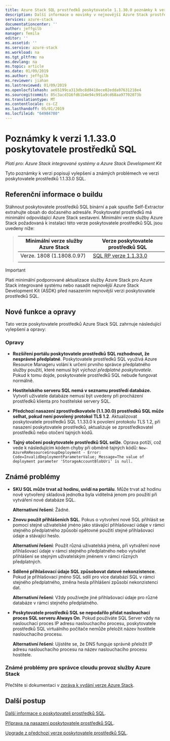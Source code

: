 ```yaml
---
title: Azure Stack SQL prostředků poskytovatele 1.1.30.0 poznámky k verzi | Dokumentace Microsoftu
description: Další informace o novinky v nejnovější Azure Stack prostředků poskytovatele aktualizaci SQL, včetně všech známých problémů a kde ho můžete stáhnout.
services: azure-stack
documentationcenter: ''
author: jeffgilb
manager: femila
editor: ''
ms.assetid: ''
ms.service: azure-stack
ms.workload: na
ms.tgt_pltfrm: na
ms.devlang: na
ms.topic: article
ms.date: 01/09/2019
ms.author: jeffgilb
ms.reviewer: jiahan
ms.lastreviewed: 01/09/2019
ms.openlocfilehash: ae65199ca313dbc8d8410ece02edda97631218e4
ms.sourcegitcommit: 85c3acd316fd61b4e94c991a9cd68aa97702073b
ms.translationtype: MT
ms.contentlocale: cs-CZ
ms.lasthandoff: 05/01/2019
ms.locfileid: "64984780"
---
```

# <a name="sql-resource-provider-11330-release-notes"></a>Poznámky k verzi 1.1.33.0 poskytovatele prostředků SQL

*Platí pro: Azure Stack integrované systémy a Azure Stack Development Kit*

Tyto poznámky k verzi popisují vylepšení a známých problémech ve verzi poskytovatele prostředků 1.1.33.0 SQL.

## <a name="build-reference"></a>Referenční informace o buildu
Stáhnout poskytovatele prostředků SQL binární a pak spusťte Self-Extractor extrahujte obsah do dočasného adresáře. Poskytovatel prostředků má minimální odpovídající Azure Stack sestavení. Minimální verze služby Azure Stack požadovaná k instalaci této verze poskytovatele prostředků SQL jsou uvedeny níže:

> |Minimální verze služby Azure Stack|Verze poskytovatele prostředků SQL|
> |-----|-----|
> |Verze. 1808 (1.1808.0.97)|[SQL RP verze 1.1.33.0](https://aka.ms/azurestacksqlrp11330)|  
> |     |     |

> [!IMPORTANT]
> Platí minimální podporované aktualizace služby Azure Stack pro Azure Stack integrované systému nebo nasadit nejnovější Azure Stack Development Kit (ASDK) před nasazením nejnovější verzi poskytovatele prostředků SQL.

## <a name="new-features-and-fixes"></a>Nové funkce a opravy
Tato verze poskytovatele prostředků Azure Stack SQL zahrnuje následující vylepšení a opravy:

### <a name="fixes"></a>Opravy
- **Rozšíření portálu poskytovatele prostředků SQL rozhodnout, že nesprávné předplatné**. Poskytovatele prostředků SQL využívá Azure Resource Manageru volání k určení prvního správce předplatného služby použití, které nemusí být *výchozí předplatné poskytovatele*. Pokud k tomu dojde, poskytovatele prostředků SQL nebude fungovat normálně. 

- **Hostitelského serveru SQL nemá v seznamu prostředí databáze.** Vytvoří uživatele databáze nemusí být uvedeny při procházení prostředků klienta pro hostitelské servery SQL.

- **Předchozí nasazení zprostředkovatele (1.1.30.0) prostředků SQL může selhat, pokud není povolený protokol TLS 1.2**. Aktualizovat poskytovatele prostředků SQL 1.1.33.0 k povolení protokolu TLS 1.2, při nasazení poskytovatele prostředků, aktualizuje se zprostředkovatel prostředků nebo otočení tajných kódů. 

- **Tajný otočení poskytovatele prostředků SQL selže**. Oprava potíží, což vede k následujícím kódem chyby při obměně tajných kódů: `New-AzureRmResourceGroupDeployment - Error: Code=InvalidDeploymentParameterValue; Message=The value of deployment parameter 'StorageAccountBlobUri' is null.`

## <a name="known-issues"></a>Známé problémy 

- **SKU SQL může trvat až hodinu, uvidí na portálu**. Může trvat až hodinu nově vytvořený skladová jednotka byla viditelná jenom pro použití při vytváření nové databáze SQL. 

    **Alternativní řešení**: Žádné.

- **Znovu použít přihlášeních SQL**. Pokus o vytvoření nové SQL přihlásit se pomocí stejné uživatelské jméno jako stávající přihlašovací údaje v rámci stejného předplatného způsobí opětovné použití stejné přihlašovací údaje a stávající heslo. 

    **Alternativní řešení**: Použít různá uživatelská jména, při vytváření nové přihlašovací údaje v rámci stejného předplatného nebo vytvářet přihlášení se stejným uživatelským jménem v rámci různých předplatných.

- **Sdílené přihlašovací údaje SQL způsobovat datové nekonzistence**. Pokud je přihlašovací jméno SQL sdílí pro více databází SQL v rámci stejného předplatného, změna hesla přihlášení způsobí nekonzistenci dat.

    **Alternativní řešení**: Vždy používejte jiné přihlašovací údaje pro různé databáze v rámci stejného předplatného.

- **Poskytovatele prostředků SQL se nepodařilo přidat naslouchací proces SQL serveru Always On**. Pokud používáte SQL Server vždy na naslouchací proces IP adresu naslouchacího procesu, poskytovatele prostředků SQL virtuálního počítače nemůže přeložit název hostitele naslouchacího procesu.

    **Alternativní řešení**: Ujistěte se, že DNS funguje správně přeložit IP adresu naslouchacího procesu na název naslouchacího procesu hostitele.

### <a name="known-issues-for-cloud-admins-operating-azure-stack"></a>Známé problémy pro správce cloudu provoz služby Azure Stack
Přečtěte si dokumentaci v [zpráva k vydání verze Azure Stack](azure-stack-servicing-policy.md).

## <a name="next-steps"></a>Další postup
[Další informace o poskytovateli prostředků SQL](azure-stack-sql-resource-provider.md).

[Příprava na nasazení poskytovatele prostředků SQL](azure-stack-sql-resource-provider-deploy.md#prerequisites).

[Upgrade z předchozí verze poskytovatele prostředků SQL](azure-stack-sql-resource-provider-update.md). 